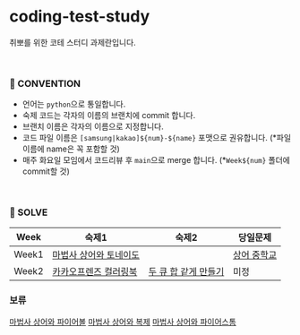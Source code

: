 # coding-test-study
취뽀를 위한 코테 스터디 과제란입니다.

<br/>

### 🍃 CONVENTION
- 언어는 `python`으로 통일합니다.
- 숙제 코드는 각자의 이름의 브랜치에 commit 합니다.
- 브랜치 이름은 각자의 이름으로 지정합니다.
- 코드 파일 이름은 `[samsung|kakao]${num}-${name}` 포맷으로 권유합니다. (*파일 이름에 name은 꼭 포함할 것)
- 매주 화요일 모임에서 코드리뷰 후 `main`으로 merge 합니다. (*`Week${num}` 폴더에 commit할 것)

<br/>

### 📖 SOLVE
|Week|숙제1|숙제2|당일문제|
|------|---|---|---|
|Week1|[마법사 상어와 토네이도](https://www.acmicpc.net/problem/20057)||[상어 중학교](https://www.acmicpc.net/problem/21609)|
|Week2|[카카오프렌즈 컬러링북](https://school.programmers.co.kr/learn/courses/30/lessons/1829)|[두 큐 합 같게 만들기](https://school.programmers.co.kr/learn/courses/30/lessons/118667)|미정|

### 보류
[마법사 상어와 파이어볼](https://www.acmicpc.net/problem/20056)
[마법사 상어와 복제](https://www.acmicpc.net/problem/23290)
[마법사 상어와 파이어스톰](https://www.acmicpc.net/problem/20058)
